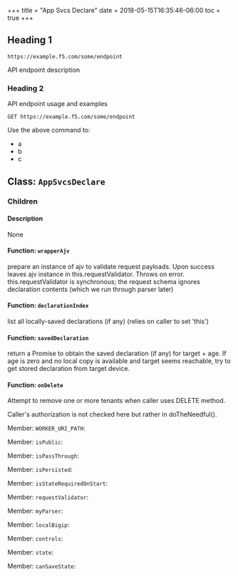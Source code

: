 +++
title = "App Svcs Declare"
date = 2018-05-15T16:35:46-06:00
toc = true
+++

## Heading 1

```
https://example.f5.com/some/endpoint
```
  
API endpoint description

### Heading 2


API endpoint usage and examples

```
GET https://example.f5.com/some/endpoint
```

Use the above command to:

- a
- b
- c


## Class: `AppSvcsDeclare`


### Children

#### Description


None

#### Function: `wrapperAjv`

prepare an instance of ajv to validate request payloads. Upon success
leaves ajv instance in this.requestValidator. Throws on error.
this.requestValidator is synchronous; the request schema ignores
declaration contents (which we run through  parser later)

#### Function: `declarationIndex`

list all locally-saved declarations (if any) (relies on caller to set
'this')

#### Function: `savedDeclaration`

return a Promise to obtain the saved declaration (if any) for target +
age. If age is zero and no local copy is available and target seems
reachable, try to get stored declaration from target device.

#### Function: `onDelete`

Attempt to remove one or more tenants when caller uses
DELETE method.

Caller's authorization is not checked here but rather in doTheNeedful().

Member: `WORKER_URI_PATH`:

Member: `isPublic`:

Member: `isPassThrough`:

Member: `isPersisted`:

Member: `isStateRequiredOnStart`:

Member: `requestValidator`:

Member: `myParser`:

Member: `localBigip`:

Member: `controls`:

Member: `state`:

Member: `canSaveState`:

